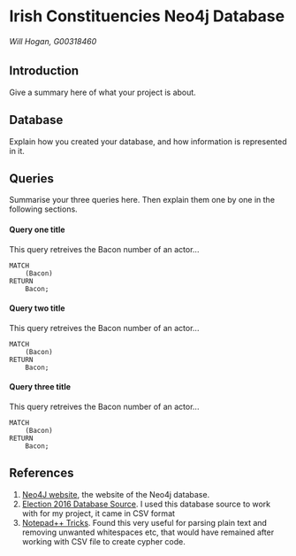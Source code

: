 # Irish Constituencies Neo4j Database
###### Will Hogan, G00318460

## Introduction
Give a summary here of what your project is about.

## Database
Explain how you created your database, and how information is represented in it.

## Queries
Summarise your three queries here.
Then explain them one by one in the following sections.

#### Query one title
This query retreives the Bacon number of an actor...
```cypher
MATCH
	(Bacon)
RETURN
	Bacon;
```

#### Query two title
This query retreives the Bacon number of an actor...
```cypher
MATCH
	(Bacon)
RETURN
	Bacon;
```

#### Query three title
This query retreives the Bacon number of an actor...
```cypher
MATCH
	(Bacon)
RETURN
	Bacon;
```

## References
1. [Neo4J website](http://neo4j.com/), the website of the Neo4j database.
2. [Election 2016 Database Source](http://irish-elections.storyful.com/). I used this database source to work with for my project, it came in CSV format
3. [Notepad++ Tricks](http://a4apphack.com/featured/tricks-with-notepad). Found this very useful for parsing plain text and removing unwanted
whitespaces etc, that would have remained after working with CSV file to create cypher code. 